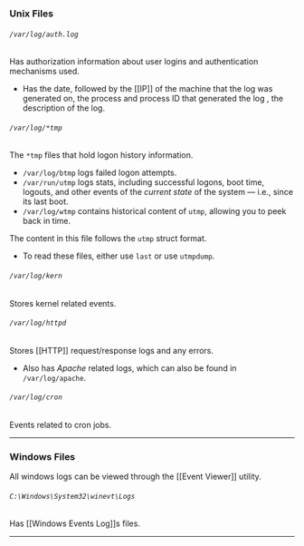 ### Unix Files

###### `/var/log/auth.log` 
 Has authorization information about user logins and authentication mechanisms used.
- Has the date, followed by the [[IP]] of the machine that the log was generated on, the process and process ID that generated the log , the description of the log.
###### `/var/log/*tmp` 
The `*tmp` files that hold logon history information.
- `/var/log/btmp` logs failed logon attempts.
- `/var/run/utmp` logs stats, including successful logons, boot time, logouts, and other events of the _current state_ of the system — i.e., since its last boot.
- `/var/log/wtmp` contains historical content of `utmp`, allowing you to peek back in time.

The content in this file follows the `utmp` struct format.
- To read these files, either use `last` or use `utmpdump`.

###### `/var/log/kern`
Stores kernel related events.

###### `/var/log/httpd`
Stores [[HTTP]] request/response logs and any errors.
- Also has *Apache* related logs, which can also be found in `/var/log/apache`.

###### `/var/log/cron`
Events related to cron jobs.


---
### Windows Files

All windows logs can be viewed through the [[Event Viewer]] utility.

###### `C:\Windows\System32\winevt\Logs`

Has [[Windows Events Log]]s files.

---
